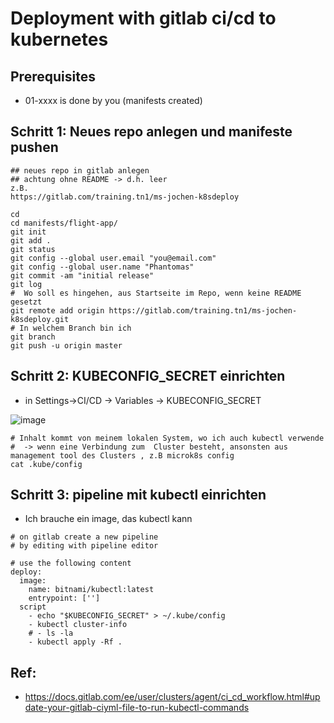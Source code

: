# Deployment with gitlab ci/cd to kubernetes 

## Prerequisites 

  * 01-xxxx is done by you (manifests created) 


## Schritt 1: Neues repo anlegen und manifeste pushen 

```
## neues repo in gitlab anlegen
## achtung ohne README -> d.h. leer
z.B.
https://gitlab.com/training.tn1/ms-jochen-k8sdeploy
```

```
cd
cd manifests/flight-app/
git init
git add .
git status
git config --global user.email "you@email.com"
git config --global user.name "Phantomas"
git commit -am "initial release"
git log
#  Wo soll es hingehen, aus Startseite im Repo, wenn keine README gesetzt 
git remote add origin https://gitlab.com/training.tn1/ms-jochen-k8sdeploy.git
# In welchem Branch bin ich
git branch
git push -u origin master
```


## Schritt 2: KUBECONFIG_SECRET einrichten 

  * in Settings->CI/CD -> Variables -> KUBECONFIG_SECRET

![image](https://github.com/jmetzger/training-microservices-docker-kubernetes/assets/1933318/ce299745-c478-409d-8416-0bb8261e8133)

```
# Inhalt kommt von meinem lokalen System, wo ich auch kubectl verwende
#  -> wenn eine Verbindung zum  Cluster besteht, ansonsten aus management tool des Clusters , z.B microk8s config 
cat .kube/config
```


## Schritt 3: pipeline mit kubectl einrichten 

  * Ich brauche ein image, das kubectl kann 


```
# on gitlab create a new pipeline
# by editing with pipeline editor
```

```
# use the following content 
deploy:
  image:
    name: bitnami/kubectl:latest
    entrypoint: ['']
  script
    - echo "$KUBECONFIG_SECRET" > ~/.kube/config
    - kubectl cluster-info
    # - ls -la 
    - kubectl apply -Rf .
```



## Ref: 

  * https://docs.gitlab.com/ee/user/clusters/agent/ci_cd_workflow.html#update-your-gitlab-ciyml-file-to-run-kubectl-commands
  
  
